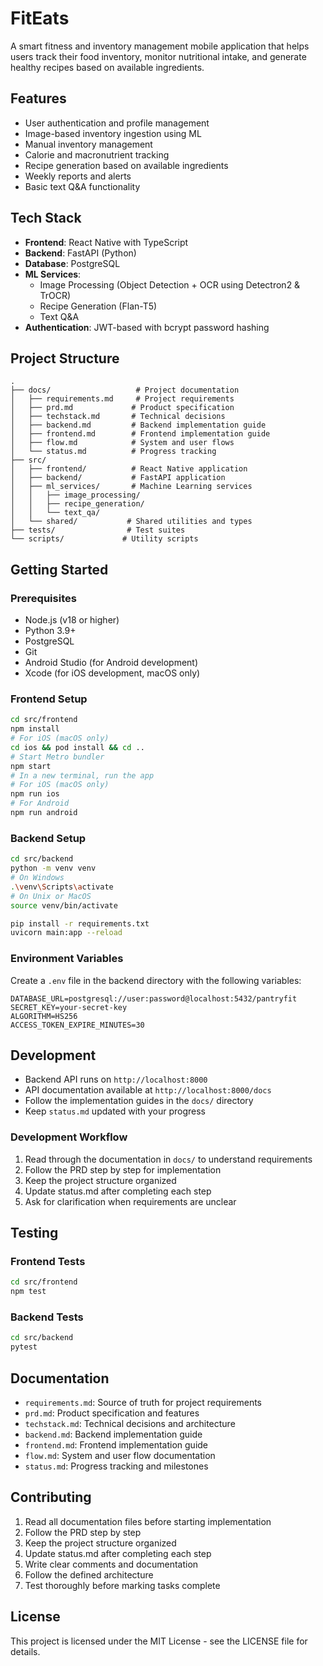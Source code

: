 # FitEats

A smart fitness and inventory management mobile application that helps users track their food inventory, monitor nutritional intake, and generate healthy recipes based on available ingredients.

## Features

- User authentication and profile management
- Image-based inventory ingestion using ML
- Manual inventory management
- Calorie and macronutrient tracking
- Recipe generation based on available ingredients
- Weekly reports and alerts
- Basic text Q&A functionality

## Tech Stack

- **Frontend**: React Native with TypeScript
- **Backend**: FastAPI (Python)
- **Database**: PostgreSQL
- **ML Services**: 
  - Image Processing (Object Detection + OCR using Detectron2 & TrOCR)
  - Recipe Generation (Flan-T5)
  - Text Q&A
- **Authentication**: JWT-based with bcrypt password hashing

## Project Structure

```
.
├── docs/                   # Project documentation
│   ├── requirements.md     # Project requirements
│   ├── prd.md             # Product specification
│   ├── techstack.md       # Technical decisions
│   ├── backend.md         # Backend implementation guide
│   ├── frontend.md        # Frontend implementation guide
│   ├── flow.md            # System and user flows
│   └── status.md          # Progress tracking
├── src/
│   ├── frontend/          # React Native application
│   ├── backend/           # FastAPI application
│   ├── ml_services/       # Machine Learning services
│   │   ├── image_processing/
│   │   ├── recipe_generation/
│   │   └── text_qa/
│   └── shared/           # Shared utilities and types
├── tests/                # Test suites
└── scripts/             # Utility scripts
```

## Getting Started

### Prerequisites

- Node.js (v18 or higher)
- Python 3.9+
- PostgreSQL
- Git
- Android Studio (for Android development)
- Xcode (for iOS development, macOS only)

### Frontend Setup

```bash
cd src/frontend
npm install
# For iOS (macOS only)
cd ios && pod install && cd ..
# Start Metro bundler
npm start
# In a new terminal, run the app
# For iOS (macOS only)
npm run ios
# For Android
npm run android
```

### Backend Setup

```bash
cd src/backend
python -m venv venv
# On Windows
.\venv\Scripts\activate
# On Unix or MacOS
source venv/bin/activate

pip install -r requirements.txt
uvicorn main:app --reload
```

### Environment Variables

Create a `.env` file in the backend directory with the following variables:

```env
DATABASE_URL=postgresql://user:password@localhost:5432/pantryfit
SECRET_KEY=your-secret-key
ALGORITHM=HS256
ACCESS_TOKEN_EXPIRE_MINUTES=30
```

## Development

- Backend API runs on `http://localhost:8000`
- API documentation available at `http://localhost:8000/docs`
- Follow the implementation guides in the `docs/` directory
- Keep `status.md` updated with your progress

### Development Workflow

1. Read through the documentation in `docs/` to understand requirements
2. Follow the PRD step by step for implementation
3. Keep the project structure organized
4. Update status.md after completing each step
5. Ask for clarification when requirements are unclear

## Testing

### Frontend Tests
```bash
cd src/frontend
npm test
```

### Backend Tests
```bash
cd src/backend
pytest
```

## Documentation

- `requirements.md`: Source of truth for project requirements
- `prd.md`: Product specification and features
- `techstack.md`: Technical decisions and architecture
- `backend.md`: Backend implementation guide
- `frontend.md`: Frontend implementation guide
- `flow.md`: System and user flow documentation
- `status.md`: Progress tracking and milestones

## Contributing

1. Read all documentation files before starting implementation
2. Follow the PRD step by step
3. Keep the project structure organized
4. Update status.md after completing each step
5. Write clear comments and documentation
6. Follow the defined architecture
7. Test thoroughly before marking tasks complete

## License

This project is licensed under the MIT License - see the LICENSE file for details. 